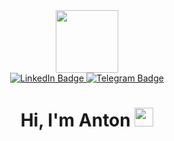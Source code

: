 <div id="header" align="center">
  <img src="https://i.giphy.com/media/v1.Y2lkPTc5MGI3NjExcTRueW9xMzJ0OTJjaXFyeXBsdXl5am93MTh4ZXNhcnF2dmpsOWVyeiZlcD12MV9pbnRlcm5hbF9naWZfYnlfaWQmY3Q9Zw/KAq5w47R9rmTuvWOWa/giphy.gif" width="100"/>
</div>

<div id="badges" align="center">
  <a href="https://linkedin.com/in/antonmatarenka">
    <img src="https://img.shields.io/badge/LinkedIn-blue?style=for-the-badge&logo=linkedin&logoColor=white" alt="LinkedIn Badge"/>
  </a>
  <a href="https://t.me/antonmotorenko">
    <img src="https://img.shields.io/badge/Telegram-blue?logo=telegram&logoColor=white&style=for-the-badge" alt="Telegram Badge"/>
  </a>
</div>

<div id="badges" align="center">
  <img src="https://komarev.com/ghpvc/?username=AntonMatarenka&style=flat-square&color=blue" alt=""/>
  <h1>
  Hi, I'm Anton
  <img src="https://media.giphy.com/media/hvRJCLFzcasrR4ia7z/giphy.gif" width="30px"/>
  </h1>
</div>

